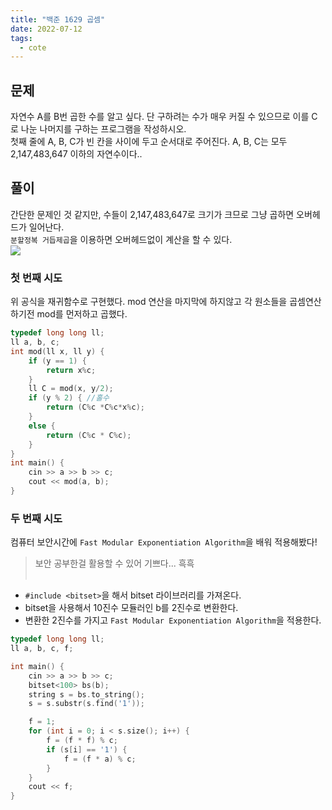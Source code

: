 ```yaml
---
title: "백준 1629 곱셈"
date: 2022-07-12
tags:
  - cote
---
```


## 문제

자연수 A를 B번 곱한 수를 알고 싶다. 단 구하려는 수가 매우 커질 수 있으므로 이를 C로 나눈 나머지를 구하는 프로그램을 작성하시오.
<br/>
첫째 줄에 A, B, C가 빈 칸을 사이에 두고 순서대로 주어진다. A, B, C는 모두 2,147,483,647 이하의 자연수이다..<br/>

## 풀이

간단한 문제인 것 같지만, 수들이 2,147,483,647로 크기가 크므로 그냥 곱하면 오버헤드가 일어난다.<br/>
`분할정복 거듭제곱`을 이용하면 오버헤드없이 계산을 할 수 있다.<br/>
![](algorithm.png)

### 첫 번째 시도

위 공식을 재귀함수로 구현했다.
mod 연산을 마지막에 하지않고 각 원소들을 곱셈연산하기전 mod를 먼저하고 곱했다.

```cpp
typedef long long ll;
ll a, b, c;
int mod(ll x, ll y) {
	if (y == 1) {
		return x%c;
	}
	ll C = mod(x, y/2);
	if (y % 2) { //홀수
		return (C%c *C%c*x%c);
	}
	else {
		return (C%c * C%c);
	}
}
int main() {
	cin >> a >> b >> c;
	cout << mod(a, b);
}
```

### 두 번째 시도

컴퓨터 보안시간에 `Fast Modular Exponentiation Algorithm`을 배워 적용해봤다!

> 보안 공부한걸 활용할 수 있어 기쁘다... 흑흑
> <br/><br/>

- `#include <bitset>`을 해서 bitset 라이브러리를 가져온다.
- bitset을 사용해서 10진수 모듈러인 b를 2진수로 변환한다.
- 변환한 2진수를 가지고 `Fast Modular Exponentiation Algorithm`을 적용한다.

```c++
typedef long long ll;
ll a, b, c, f;

int main() {
	cin >> a >> b >> c;
	bitset<100> bs(b);
	string s = bs.to_string();
	s = s.substr(s.find('1'));

	f = 1;
	for (int i = 0; i < s.size(); i++) {
		f = (f * f) % c;
		if (s[i] == '1') {
			f = (f * a) % c;
		}
	}
	cout << f;
}
```
